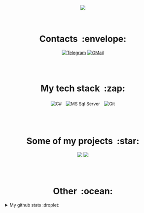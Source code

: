 <div align="center">
    <img height= "50" src="https://readme-typing-svg.herokuapp.com?color=%2300FF6A&size=22&center=true&vCenter=true&width=700&height=30&lines=%24+Hi.+My+name+is+Qalib+Qurbanov.;%24+I'm+developer+from+Azerbaijan.;%24+Welcome+to+my+github+page!" />
</div>     <br>





<br>
<h1 align="center">Contacts&nbsp; :envelope:</h1>
<div align="center">
    <a href="https://t.me/inde_irae"><img height=35 alt="Telegram" src="https://img.shields.io/badge/indeirae-2CA5E0?style=for-the-badge&logo=telegram&logoColor=white"></a>
    <a href="mailto:qurbanowqalib@gmail.com"><img height=35 alt="GMail" src="https://img.shields.io/badge/qurbanowqalib@gmail.com-D14836?style=for-the-badge&logo=gmail&logoColor=white"></a>
</div>     <br><br><br>





<h1 align="center">My tech stack&nbsp; :zap:</h1>
<div align="center">
    <!-- For more icons please follow  https://github.com/MikeCodesDotNET/ColoredBadges -->
    <img src="https://img.shields.io/badge/c%23-%23239120.svg?style=for-the-badge&logo=c-sharp&logoColor=white" height=35 alt="C#" style="vertical-align:top; margin:5px"/>
    <img src="https://img.shields.io/badge/Microsoft%20SQL%20Sever-CC2927?style=for-the-badge&logo=microsoft%20sql%20server&logoColor=white" height=35 alt="MS Sql Server" style="vertical-align:top; margin:5px"/>
    <img src="https://img.shields.io/badge/git-%23F05033.svg?style=for-the-badge&logo=git&logoColor=white" height=35 alt="Git" style="vertical-align:top; margin:5px"/>
</div>     <br><br><br>





<h1 align="center">Some of my projects&nbsp; :star:</h1>
<div align="center">
    <img src="https://github-readme-stats.vercel.app/api/pin/?username=qalibqurbanov&repo=SoundCloudArtworkDownloader&theme=omni&hide_border=true"/>
    <img src="https://github-readme-stats.vercel.app/api/pin/?username=qalibqurbanov&repo=imager&theme=omni&hide_border=true"/>
</div>     <br><br><br>





<h1 align="center">Other&nbsp; :ocean:</h1>
<details>
    <summary>My github stats :droplet:</summary><br>
    <div align="center" style="display:flex; justify-content:center; align-items:center;">
        <img height= "150" draggable="false" style="pointer-events: none; user-select:none;" src="https://github-readme-stats.vercel.app/api?username=qalibqurbanov&theme=omni&show_icons=true&include_all_commits=true&hide_border=true" />
        <img height= "150" draggable="false" style="pointer-events: none; user-select:none;" src="https://github-readme-stats.vercel.app/api/top-langs/?username=qalibqurbanov&show_icons=true&hide_border=true&layout=compact&langs_count=8&theme=omni" />
    </div>
</details>










[comments]: <> (----------------------------------------------------------------------------)










[comments]: <> (material-palenight, react, radical, midnight-purple, material-palenight, omni, jolly - ve s. : https://github.com/anuraghazra/github-readme-stats/blob/master/themes/README.md)


[comments]: <>
(
<img src = "https://raw.githubusercontent.com/MartinHeinz/MartinHeinz/master/wave.gif" width = 35px>
<img src="https://camo.githubusercontent.com/a6af43479d42a1a2fb5c9b40ee7c8cb4166fe525162357d400ee99afe3eac2fa/68747470733a2f2f63756c746f667468657061727479706172726f742e636f6d2f706172726f74732f68642f676974687562706172726f742e676966" width=35px>
<img src="https://raw.githubusercontent.com/iCharlesZ/FigureBed/master/img/octocat.gif" width=35px><br>
<img src="https://camo.githubusercontent.com/992babdffd8c74a1502de375fbdf7e4d54773242/68747470733a2f2f6d656469612e67697068792e636f6d2f6d656469612f53576f536b4e36447854737a71494b4571762f67697068792e676966" width=250px>
)
